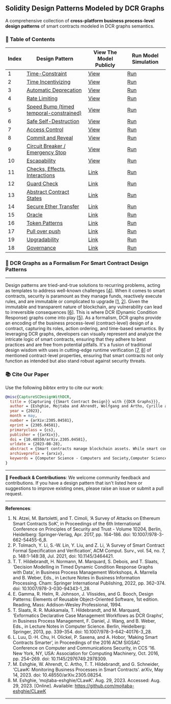## Solidity Design Patterns Modeled by DCR Graphs

A comprehensive collection of **cross-platform business process-level design patterns** of smart contracts modeled in DCR graphs semantics.

### 📌 Table of Contents

| Index | Design Pattern                                                                         | View The Model Publicly                                                               | Run Model Simulation                                                                 |
| ----- | -------------------------------------------------------------------------------------- | ------------------------------------------------------------------------------------- | ------------------------------------------------------------------------------------ |
| 1     | [Time-Constraint](/design-pattern-models/time-constraint.md)                           | [View](https://dcrgraphs.net/tool/main/Graph?id=db8ca57a-5808-46a8-9c8d-b74c640a0d81) | [Run](https://sim.dcrgraphs.net?code=db8ca57a-5808-46a8-9c8d-b74c640a0d81)           |
| 2     | [Time Incentivizing](/design-pattern-models/time-incentivizing.md)                     | [View](https://dcrgraphs.net/tool/main/Graph?id=e7ee7bd3-99a3-40a7-bbb7-09e00da6e2c4) | [Run](https://sim.dcrgraphs.net?code=e7ee7bd3-99a3-40a7-bbb7-09e00da6e2c4)           |
| 3     | [Automatic Deprecation](/design-pattern-models/automatic-deprecation.md)               | [View](https://dcrgraphs.net/tool/main/Graph?id=2f318f9f-8696-4237-89bd-177692439328) | [Run](https://sim.dcrgraphs.net?code=2f318f9f-8696-4237-89bd-177692439328)           |
| 4     | [Rate Limiting](/design-pattern-models/rate-limiting.md)                               | [View](https://dcrgraphs.net/tool/main/Graph?id=00307896-5158-418e-bd05-20b90c57f05c) | [Run](https://sim.dcrgraphs.net?code=00307896-5158-418e-bd05-20b90c57f05c)           |
| 5     | [Speed Bump (timed temporal-constrained)](/design-pattern-models/speed-bump.md)        | [View](https://dcrgraphs.net/tool/main/Graph?id=adcc8b39-de19-45c8-acb6-70f2bcbbc9e6) | [Run](https://sim.dcrgraphs.net?code=adcc8b39-de19-45c8-acb6-70f2bcbbc9e6)           |
| 6     | [Safe Self-Destruction](/design-pattern-models/safe-self-destruction.md)               | [View]()                                                                              | [Run](https://sim.dcrgraphs.net?code=983d043a-45f2-46c2-b863-a4bae3b42af1)           |
| 7     | [Access Control](/design-pattern-models/access-control.md)                             | [View](https://dcrgraphs.net/tool/main/Graph?id=b5d35894-e109-4e38-8b5d-c781ebe7b3cc) | [Run](https://sim.dcrgraphs.net?code=b5d35894-e109-4e38-8b5d-c781ebe7b3cc)           |
| 8     | [Commit and Reveal](/design-pattern-models/commit-and-reveal.md)                       | [View](https://dcrgraphs.net/tool/main/Graph?id=be7101d4-6b98-413b-91e5-de8bd4390d3b) | [Run](https://sim.dcrgraphs.net?code=be7101d4-6b98-413b-91e5-de8bd4390d3b)           |
| 9     | [Circuit Breaker / Emergency Stop](/design-pattern-models/circuit-breaker.md)          | [View](https://dcrgraphs.net/tool/main/Graph?id=880ebfb3-8250-4f79-ab5b-d03cb77021bf) | [Run](https://sim.dcrgraphs.net?code=880ebfb3-8250-4f79-ab5b-d03cb77021bf)           |
| 10    | [Escapability](/design-pattern-models/escapability.md)                                       | [View](https://dcrgraphs.net/tool/main/Graph?id=1d8e5002-4dda-49e9-8743-2e67371eb70b) | [Run](https://sim.dcrgraphs.net?code=1d8e5002-4dda-49e9-8743-2e67371eb70b)           |
| 11    | [Checks, Effects, Interactions](/design-pattern-models/checks-effects-interactions.md) | [Link](https://dcrgraphs.net/tool/main/Graph?id=ec253dfe-6989-42f9-b0d3-252ca8554b97) | [Run](https://sim.dcrgraphs.net?code=ec253dfe-6989-42f9-b0d3-252ca8554b97)           |
| 12    | [Guard Check](/design-pattern-models/guard-check.md)                                   | [Link](https://dcrgraphs.net/tool/main/Graph?id=f3544df8-edac-433f-9047-245b7b717888) | [Run](https://sim.dcrgraphs.net?code=f3544df8-edac-433f-9047-245b7b717888)           |
| 13    | [Abstract Contract States](/design-pattern-models/abstract-contract-states.md)         | [Link](https://dcrgraphs.net/tool/main/Graph?id=281ec871-a868-49dc-8988-b599dae52562) | [Run](https://dcrgraphs.net/tool/main/Graph?id=281ec871-a868-49dc-8988-b599dae52562) |
| 14    | [Secure Ether Transfer](/design-pattern-models/secure-ether-transfer.md)               | [Link](https://dcrgraphs.net/tool/main/Graph?id=35fa88cb-1bfb-4aad-97bd-e2ae9c8be5fb) | [Run](https://sim.dcrgraphs.net?code=35fa88cb-1bfb-4aad-97bd-e2ae9c8be5fb)           |
| 15    | [Oracle](/design-pattern-models/oracle.md)                                             | [Link](https://dcrgraphs.net/tool/main/Graph?id=3e9c3448-026c-4cda-855a-da0e3d9500c6) | [Run](https://sim.dcrgraphs.net?code=3e9c3448-026c-4cda-855a-da0e3d9500c6)           |
| 16    | [Token Patterns](/design-pattern-models/tokens.md)                             | [Link](https://dcrgraphs.net/tool/main/Graph?id=e53d53e3-24ad-4fc9-90bf-b127a4b7d7f6) | [Run](https://sim.dcrgraphs.net?code=e53d53e3-24ad-4fc9-90bf-b127a4b7d7f6)           |
| 17    | [Pull over push](/design-pattern-models/pull-over-push.md)                             | [Link](https://dcrgraphs.net/tool/main/Graph?id=41157b2a-d8ce-4832-8994-c54839987b91) | [Run](https://sim.dcrgraphs.net?code=41157b2a-d8ce-4832-8994-c54839987b91)           |
| 19    | [Upgradability](/design-pattern-models/upgradability.md)                               | [Link](https://dcrgraphs.net/tool/main/Graph?id=e7ee7bd3-99a3-40a7-bbb7-09e00da6e2c4) | [Run](https://sim.dcrgraphs.net?code=9333f84f-8273-43cb-90a5-e9a61b053bc7)           |
| 18    | [Governance](/design-pattern-models/governance.md)                                     | [Link](https://dcrgraphs.net/tool/main/Graph?id=341dab9d-3bec-4164-80f1-4ee6543863f4) | [Run](https://sim.dcrgraphs.net?code=341dab9d-3bec-4164-80f1-4ee6543863f4)           |

### 🚀 DCR Graphs as a Formalism For Smart Contract Design Patterns

---

Design patterns are tried-and-true solutions to recurring problems, acting as templates to address well-known challenges \[[4](#4)\]. When it comes to smart contracts, security is paramount as they manage funds, reactively execute rules, and are immutable or complicated to upgrade \[[1](#1), [2](#2)\]. Given the immutable and transparent nature of blockchain, any vulnerability can lead to irreversible consequences \[[6](#6)\]. This is where DCR (Dynamic Condition Response) graphs come into play \[[5](#5)\]. As a formalism, DCR graphs provide an encoding of the business process-level (contract-level) design of a contract, capturing its roles, action ordering, and time-based semantics. By leveraging DCR graphs, developers can visually represent and analyze the intricate logic of smart contracts, ensuring that they adhere to best practices and are free from potential pitfalls. It's a fusion of traditional design wisdom with uses in cutting-edge runtime verification \[[7](#7), [8](#8)\] of mentioned contract-level properties, ensuring that smart contracts not only function as intended but also stand robust against security threats.

### 📚 Cite Our Paper

Use the following _bibtex_ entry to cite our work:

```bibtex
@misc{CaptureSCDesignWithDCR,
  title = {Capturing {{Smart Contract Design}} with {{DCR Graphs}}},
  author = {Eshghie, Mojtaba and Ahrendt, Wolfgang and Artho, Cyrille and Hildebrandt, Thomas Troels and Schneider, Gerardo},
  year = {2023},
  month = may,
  number = {arXiv:2305.04581},
  eprint = {2305.04581},
  primaryclass = {cs},
  publisher = {{arXiv}},
  doi = {10.48550/arXiv.2305.04581},
  urldate = {2023-08-28},
  abstract = {Smart contracts manage blockchain assets. While smart contracts embody business processes, their platforms are not process-aware. Mainstream smart contract programming languages such as Solidity do not have explicit notions of roles, action dependencies, and time. Instead, these concepts are implemented in program code. This makes it very hard to design and analyze smart contracts. We argue that DCR graphs are a suitable formalization tool for smart contracts because they explicitly and visually capture these features. We utilize this expressiveness to show that many common high-level design patterns in smart-contract applications can be naturally modeled this way. Applying these patterns shows that DCR graphs facilitate the development and analysis of correct and reliable smart contracts by providing a clear and easy-to-understand specification.},
  archiveprefix = {arxiv},
  keywords = {Computer Science - Computers and Society,Computer Science - Formal Languages and Automata Theory,Computer Science - Software Engineering}
}
```

---

📣 **Feedback & Contributions**: We welcome community feedback and contributions. If you have a design pattern that isn't listed here or suggestions to improve existing ones, please raise an issue or submit a pull request.

---

**References**:

1. <span id="1"> N. Atzei, M. Bartoletti, and T. Cimoli, ‘A Survey of Attacks on Ethereum Smart Contracts SoK’, in Proceedings of the 6th International Conference on Principles of Security and Trust - Volume 10204, Berlin, Heidelberg: Springer-Verlag, Apr. 2017, pp. 164–186. doi: 10.1007/978-3-662-54455-6_8.</span>
2. <span id="2">P. Tolmach, Y. Li, S.-W. Lin, Y. Liu, and Z. Li, ‘A Survey of Smart Contract Formal Specification and Verification’, ACM Comput. Surv., vol. 54, no. 7, p. 148:1-148:38, Jul. 2021, doi: 10.1145/3464421.</span>
3. <span id="3">T. T. Hildebrandt, H. Normann, M. Marquard, S. Debois, and T. Slaats, ‘Decision Modelling in Timed Dynamic Condition Response Graphs with Data’, in Business Process Management Workshops, A. Marrella and B. Weber, Eds., in Lecture Notes in Business Information Processing. Cham: Springer International Publishing, 2022, pp. 362–374. doi: 10.1007/978-3-030-94343-1_28.</span>
4. <span id="4">E. Gamma, R. Helm, R. Johnson, J. Vlissides, and G. Booch, Design Patterns: Elements of Reusable Object-Oriented Software, 1st edition. Reading, Mass: Addison-Wesley Professional, 1994.</span>
5. <span id="5">T. Slaats, R. R. Mukkamala, T. Hildebrandt, and M. Marquard, ‘Exformatics Declarative Case Management Workflows as DCR Graphs’, in Business Process Management, F. Daniel, J. Wang, and B. Weber, Eds., in Lecture Notes in Computer Science. Berlin, Heidelberg: Springer, 2013, pp. 339–354. doi: 10.1007/978-3-642-40176-3_28.</span>
6. <span id="6">L. Luu, D.-H. Chu, H. Olickel, P. Saxena, and A. Hobor, ‘Making Smart Contracts Smarter’, in Proceedings of the 2016 ACM SIGSAC Conference on Computer and Communications Security, in CCS ’16. New York, NY, USA: Association for Computing Machinery, Oct. 2016, pp. 254–269. doi: 10.1145/2976749.2978309.</span>
7. <span id="7"> M. Eshghie, W. Ahrendt, C. Artho, T. T. Hildebrandt, and G. Schneider, ‘CLawK: Monitoring Business Processes in Smart Contracts’. arXiv, May 14, 2023. doi: 10.48550/arXiv.2305.08254. </span>
8. <span id="8"> M. Eshghie, ‘mojtaba-eshghie/CLawK’. Aug. 29, 2023. Accessed: Aug. 29, 2023. [Online]. Available: https://github.com/mojtaba-eshghie/CLawK </span>


---
